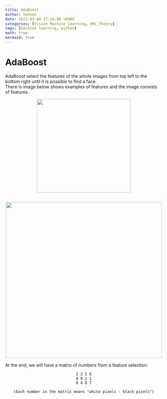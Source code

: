 ```yaml
---
title: AdaBoost
author: SeHoon
date: 2023-03-09 17:34:00 +0900
categories: [Vision Machine Learning, VML_Theory]
tags: [machine learning, python]
math: true
mermaid: true
---
```


# AdaBoost

AdaBoost select the features of the whole images from top left to the bottom right until it is possible to find a face.<br>
There is image below shows examples of features and the image consists of features.<br>
<center>

<img src="https://user-images.githubusercontent.com/28240052/222947707-6382c837-614f-4b9c-a55e-3ba3fa1c827d.png" width=300px height=300px><br>
<br>

<img src="https://user-images.githubusercontent.com/28240052/222949169-c22d51bf-18b8-4427-9b22-f4dc956b8c82.png" width=500px height=500px><br>
</center>

At the end, we will have a matrix of numbers from a feature selection:<br>

<center>

```
2 3 5 6
8 9 2 1
0 4 8 7

(Each number in the matrix means "white pixels - black pixels")
```
</center><br><br>

